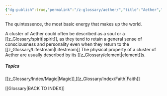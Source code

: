 ```yaml
---
{"dg-publish":true,"permalink":"/z-glossary/aether/","title":"Aether","hide":true,"noteIcon":""}
---
```


The quintessence, the most basic energy that makes up the world.

A cluster of Aether could often be described as a soul or a [[z_Glossary/spirit\|spirit]], as they tend to retain a general sense of consciousness and personality even when they return to the [[z_Glossary/Lifestream\|Lifestream]] The physical property of a cluster of Aether are usually described by its [[z_Glossary/element\|element]]s. 



##### Topics
[[z_Glossary/Index/Magic\|Magic]],[[z_Glossary/Index/Faith\|Faith]]


[[Glossary\|BACK TO INDEX]]
